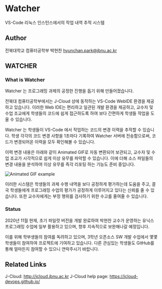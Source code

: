# Watcher
VS-Code 리눅스 인스턴스에서의 작업 내역 추적 시스템

## Author
전북대학교 컴퓨터공학부 박현찬
hyunchan.park@jbnu.ac.kr


## WATCHER
### What is Watcher
Watcher 는 프로그래밍 과제의 공정한 진행을 돕기 위해 만들어졌습니다.

전북대 컴퓨터공학부에서는 J-Cloud 상에 동작하는 VS-Code WebIDE 환경을 제공하고 있습니다.
이러한 Web IDE는 편리하고 일관된 개발 환경을 제공하고, 
교수자 및 수업 조교에게 학생들의 코드에 쉽게 접근하도록 하여 보다 간편하게 학생들 작업을 도울 수 있습니다.

Watcher 는 학생들이 VS-Code 에서 작업하는 코드의 변경 이력을 추적할 수 있습니다.
학생 각각의 코드 변경 사항을 1초마다 기록하여 Watcher 서버에 전송함으로써,
코드가 변경되어온 이력을 모두 확인해볼 수 있습니다.

이력 변경 내용은 아래와 같이 Animated GIF로 자동 변환되어 보관되고,
교수자 및 수업 조교가 시각적으로 쉽게 이상 유무를 파악할 수 있습니다.
이에 더해 소스 파일들의 변경 내용을 분석하여 이상 유무를 즉각 리포팅 하는 기능도 준비 중입니다.

![Animated GIF example](https://github.com/hyunchan-park/Watcher/raw/master/test/code.gif)

이러한 시스템은 학생들의 과제 수행 내역을 보다 공정하게 평가하는데 도움을 주고,
결국 학생들에게 프로그래밍 수업의 평가가 공정하게 이루어지고 있다는 신뢰를 줄 수 있습니다.
또한 교수자에게는 부정 행위를 검사하기 위한 수고를 줄여줄 수 있습니다.

### Status

2020년 11월 현재, 초기 파일럿 버전을 개발 완료하여
박현찬 교수가 운영하는 유닉스 프로그래밍 수업에 일부 활용하고 있으며,
향후 지속적으로 보완해나갈 예정입니다.

이를 위해 학부생들의 참여를 독려하고 있으며,
3학년 오픈소스 SW 개발 수업에서 몇몇 학생들이 참여하여 프로젝트에 기여하고 있습니다.
다른 관심있는 학생들도 GitHub를 통해 얼마든지 참여할 수 있으니 연락주시기 바랍니다.

## Related Links
J-Cloud: http://jcloud.jbnu.ac.kr
J-Cloud help page: https://jcloud-devops.github.io/
